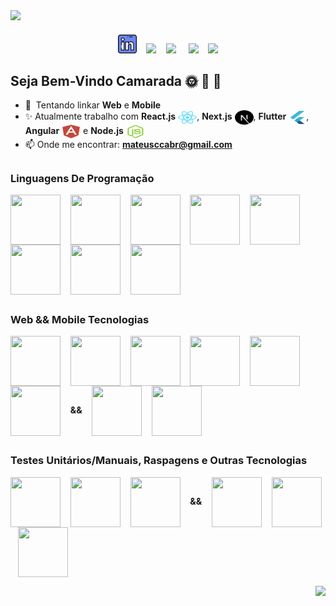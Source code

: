 <div>
    <img src="https://i.imgur.com/3lP9lfP.png" height="170" style="max-width: 100%;">
    <h4 dir="auto"> </h4>
    <p align="center" dir="auto">
    <a href="https://www.linkedin.com/in/cabraiz/" rel="nofollow"><img height="30" src="https://raw.githubusercontent.com/8bithemant/8bithemant/master/linkedin.png?raw=true" style="max-width: 100%;"></a>
    &nbsp;&nbsp;
    <a href="mailto:mateusccabr@gmail.com?subject=Hey%20Mateus!&body=Let's%20Start%3F"><img height="30" src="https://camo.githubusercontent.com/c9c767477b51662df471cffa36b2a4ac2eea4b54e0f4351dedd232be28efa67e/68747470733a2f2f74682e62696e672e636f6d2f74682f69642f4f49502e397354345557735266466979367650796476335f2d514861484f3f7069643d496d674465742672733d31" style="max-width: 100%;"></a>
    &nbsp;&nbsp;
    <a href="https://www.buymeacoffee.com/Cabraiz"><img height="30" src="https://bmc-dev.s3.us-east-2.amazonaws.com/assets/icons/bmc_icon_black.png" style="max-width: 100%;"></a>
     &nbsp;&nbsp;&nbsp;
    <a href="https://www.instagram.com/cabraiz/" rel="nofollow"><img height="30" src="https://i.imgur.com/NgE3qOm.png" style="max-width: 100%;"></a>
    &nbsp;&nbsp;
    <a href="https://www.tiktok.com/@cabraiz" rel="nofollow"><img height="30" src="https://cdn3.iconfinder.com/data/icons/colorful-guache-social-media-logos-1/159/social-media_tiktok-512.png" style="max-width: 100%;"></a>
    <h2 dir="auto">Seja Bem-Vindo Camarada 🌞 🤝 🌝</h2>
    <ul dir="auto">
    <li><g-emoji class="g-emoji" alias="seedling" >📱</g-emoji> &nbsp;Tentando linkar <strong>Web</strong> e <strong>Mobile</strong></li>
    <li><g-emoji class="g-emoji" alias="sparkles" >✨</g-emoji> Atualmente trabalho com 
    <strong>React.js</strong>
    <img align="center" height="22.5" width="30" src="https://github.com/devicons/devicon/blob/master/icons/react/react-original.svg" style="max-width: 100%;">,
    <strong>Next.js</strong>
    <img align="center" height="22.5" width="30" src="https://github.com/devicons/devicon/blob/master/icons/nextjs/nextjs-original.svg" style="max-width: 100%;">,
    <strong>Flutter</strong>
    <img align="center" height="20.5" width="28" src="https://github.com/devicons/devicon/blob/master/icons/flutter/flutter-original.svg" style="max-width: 100%;">,  
    <strong>Angular</strong>
    <img align="center" height="22.5" width="30" src="https://github.com/devicons/devicon/blob/master/icons/angularjs/angularjs-plain.svg"> e 
    <strong>Node.js</strong>
    <img align="center" height="22.5" width="30" src="https://github.com/devicons/devicon/blob/master/icons/nodejs/nodejs-plain.svg"></a></li>
   <li><g-emoji class="g-emoji" alias="sparkles" >📫 Onde me encontrar: <a href="mailto:mateusccabr@gmail.com?subject=Hey%20Mateus!&body=Let's%20Start%3F"><strong>mateusccabr@gmail.com</strong></a> </a></li>
</div>
    <h2 dir="auto"></h2>
    <h3 dir="auto">Linguagens De Programação</h3>
<div>
    <a target="_blank" rel="noopener noreferrer"><img align="center" height="80" width="80" src="https://i.imgur.com/AxIFb25.png" style="max-width: 100%;"></a>
    &nbsp;&nbsp;
    <a target="_blank" rel="noopener noreferrer"><img align="center" height="80" width="80" src="https://i.imgur.com/MpCpLUJ.png" style="max-width: 100%;"></a>
    &nbsp;&nbsp;
    <a target="_blank" rel="noopener noreferrer"><img align="center" height="80" width="80" src="https://i.imgur.com/YXHe4oP.png" style="max-width: 100%;"></a>
    &nbsp;&nbsp;
    <a target="_blank" rel="noopener noreferrer"><img align="center" height="80" width="80" src="https://i.imgur.com/WbiDNpt.png" style="max-width: 100%;"></a>
    &nbsp;&nbsp;
    <a target="_blank" rel="noopener noreferrer"><img align="center" height="80" width="80" src="https://i.imgur.com/maX3HSe.png" style="max-width: 100%;"></a>
    &nbsp;&nbsp;
    <a target="_blank" rel="noopener noreferrer"><img align="center" height="80" width="80" src="https://i.imgur.com/314xhAs.png" style="max-width: 100%;"></a>
    &nbsp;&nbsp;
    <a target="_blank" rel="noopener noreferrer"><img align="center" height="80" width="80" src="https://i.imgur.com/T5PRURA.png" style="max-width: 100%;"></a>
    &nbsp;&nbsp;
    <a target="_blank" rel="noopener noreferrer"><img align="center" height="80" width="80" src="https://i.imgur.com/TQE2I42.png" style="max-width: 100%;"></a>
</div>
<h2 dir="auto"></h2>
<h3 dir="auto">Web<b> && </b>Mobile Tecnologias</h3>
<div>
    <a target="_blank" rel="noopener noreferrer"><img align="center" height="80" width="80" src="https://i.imgur.com/vMI9Z0t.png" style="max-width: 100%;"></a>
    &nbsp;&nbsp;
    <a target="_blank" rel="noopener noreferrer"><img align="center" height="80" width="80" src="https://i.imgur.com/SZyAUhK.png" style="max-width: 100%;"></a>
    &nbsp;&nbsp;
    <a target="_blank" rel="noopener noreferrer"><img align="center" height="80" width="80" src="https://i.imgur.com/VGrBXc9.png" style="max-width: 100%;"></a>
    &nbsp;&nbsp;
    <a target="_blank" rel="noopener noreferrer"><img align="center" height="80" width="80" src="https://i.imgur.com/K1b9vD4.png" style="max-width: 100%;"></a>
    &nbsp;&nbsp;
    <a target="_blank" rel="noopener noreferrer"><img align="center" height="80" width="80" src="https://i.imgur.com/8GAPYH9.png" style="max-width: 100%;"></a>
    &nbsp;&nbsp;
    <a target="_blank" rel="noopener noreferrer"><img align="center" height="80" width="80" src="https://i.imgur.com/UUwANPY.png" style="max-width: 100%;"></a>
    &nbsp;&nbsp;
    <b>&&</b>
    &nbsp;&nbsp;
    <a target="_blank" rel="noopener noreferrer"><img align="center" height="80" width="80" src="https://i.imgur.com/PH62YRV.png" style="max-width: 100%;"></a>
    &nbsp;&nbsp;
    <a target="_blank" rel="noopener noreferrer"><img align="center" height="80" width="80" src="https://i.imgur.com/VefkII4.png" style="max-width: 100%;"></a>
    &nbsp;&nbsp;
    </div>
    <h2 dir="auto"></h2>
    <h3 dir="auto">Testes Unitários/Manuais, Raspagens e Outras Tecnologias</h3>
<div>
    <a target="_blank" rel="noopener noreferrer"><img align="center" height="80" width="80" src="https://i.imgur.com/6QKQD2t.png" style="max-width: 100%;"></a>
    &nbsp;&nbsp;
    <a target="_blank" rel="noopener noreferrer"><img align="center" height="80" width="80" src="https://i.imgur.com/LvypQRJ.png" style="max-width: 100%;"></a>
    &nbsp;&nbsp;    
    <a target="_blank" rel="noopener noreferrer"><img align="center" height="80" width="80" src="https://i.imgur.com/jFkoI5j.png" style="max-width: 100%;"></a>
    &nbsp;&nbsp;
    <b>&&</b>
    &nbsp;&nbsp;
    <a target="_blank" rel="noopener noreferrer"><img align="center" height="80" width="80" src="https://i.imgur.com/cUwa5mT.png" style="max-width: 100%;"></a>
    &nbsp;&nbsp;
    <a target="_blank" rel="noopener noreferrer"><img align="center" height="80" width="80" src="https://i.imgur.com/bjuREjl.png" style="max-width: 100%;"></a>
    &nbsp;&nbsp;
    <a target="_blank" rel="noopener noreferrer"><img align="center" height="80" width="80" src="https://i.imgur.com/rHGMRGR.png" style="max-width: 100%;"></a>
    &nbsp;&nbsp;
</div>
    <p align="end" dir="auto">
    <img height="400" style="max-width: 100%;" src="https://i.imgur.com/dphwEGC.png" style="max-width: 100%;">
